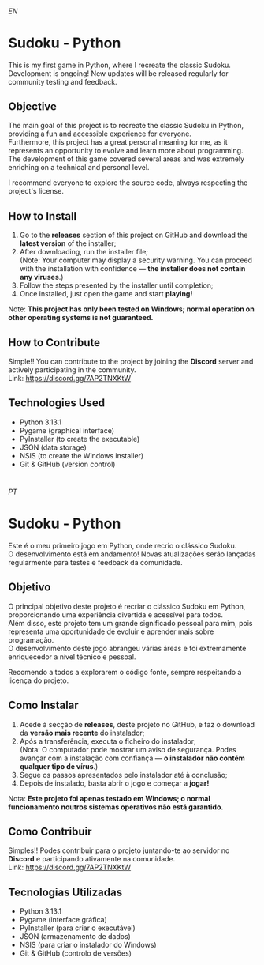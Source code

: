 ###### _EN_
# Sudoku - Python
This is my first game in Python, where I recreate the classic Sudoku.  
Development is ongoing! New updates will be released regularly for community testing and feedback.

## Objective
The main goal of this project is to recreate the classic Sudoku in Python, providing a fun and accessible experience for everyone.  
Furthermore, this project has a great personal meaning for me, as it represents an opportunity to evolve and learn more about programming.  
The development of this game covered several areas and was extremely enriching on a technical and personal level.

I recommend everyone to explore the source code, always respecting the project's license.

## How to Install
1. Go to the **releases** section of this project on GitHub and download the **latest version** of the installer;  
2. After downloading, run the installer file;  
(Note: Your computer may display a security warning. You can proceed with the installation with confidence — **the installer does not contain any viruses**.)
4. Follow the steps presented by the installer until completion;  
5. Once installed, just open the game and start **playing!**

Note: **This project has only been tested on Windows; normal operation on other operating systems is not guaranteed.**

## How to Contribute
Simple!! You can contribute to the project by joining the **Discord** server and actively participating in the community.  
Link: https://discord.gg/7AP2TNXKtW

## Technologies Used
- Python 3.13.1 
- Pygame (graphical interface) 
- PyInstaller (to create the executable) 
- JSON (data storage) 
- NSIS (to create the Windows installer) 
- Git & GitHub (version control)

#
###### _PT_
# Sudoku - Python
Este é o meu primeiro jogo em Python, onde recrio o clássico Sudoku.  
O desenvolvimento está em andamento! Novas atualizações serão lançadas regularmente para testes e feedback da comunidade.

## Objetivo
O principal objetivo deste projeto é recriar o clássico Sudoku em Python, proporcionando uma experiência divertida e acessível para todos.  
Além disso, este projeto tem um grande significado pessoal para mim, pois representa uma oportunidade de evoluir e aprender mais sobre programação.  
O desenvolvimento deste jogo abrangeu várias áreas e foi extremamente enriquecedor a nível técnico e pessoal.

Recomendo a todos a explorarem o código fonte, sempre respeitando a licença do projeto.

## Como Instalar
1. Acede à secção de **releases**, deste projeto no GitHub, e faz o download da **versão mais recente** do instalador;  
2. Após a transferência, executa o ficheiro do instalador;  
(Nota: O computador pode mostrar um aviso de segurança. Podes avançar com a instalação com confiança — **o instalador não contém qualquer tipo de vírus**.)
3. Segue os passos apresentados pelo instalador até à conclusão;  
4. Depois de instalado, basta abrir o jogo e começar a **jogar!**

Nota: **Este projeto foi apenas testado em Windows; o normal funcionamento noutros sistemas operativos não está garantido.**

## Como Contribuir
Simples!! Podes contribuir para o projeto juntando-te ao servidor no **Discord** e participando ativamente na comunidade.  
Link: https://discord.gg/7AP2TNXKtW

## Tecnologias Utilizadas
- Python 3.13.1  
- Pygame (interface gráfica)  
- PyInstaller (para criar o executável)  
- JSON (armazenamento de dados)  
- NSIS (para criar o instalador do Windows)  
- Git & GitHub (controlo de versões)  
